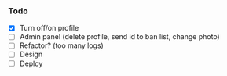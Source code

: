 ### Todo
- [x] Turn off/on profile
- [ ] Admin panel (delete profile, send id to ban list, change photo)
- [ ] Refactor? (too many logs)
- [ ] Design
- [ ] Deploy